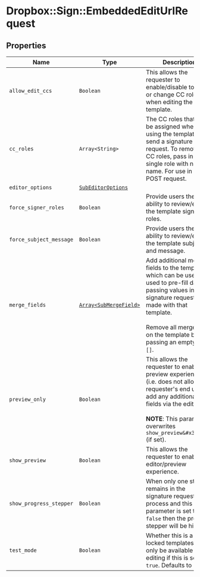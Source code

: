 # Dropbox::Sign::EmbeddedEditUrlRequest



## Properties

| Name | Type | Description | Notes |
| ---- | ---- | ----------- | ----- |
| `allow_edit_ccs` | ```Boolean``` |  This allows the requester to enable/disable to add or change CC roles when editing the template.  |  [default to false] |
| `cc_roles` | ```Array<String>``` |  The CC roles that must be assigned when using the template to send a signature request. To remove all CC roles, pass in a single role with no name. For use in a POST request.  |  |
| `editor_options` | [```SubEditorOptions```](SubEditorOptions.md) |    |  |
| `force_signer_roles` | ```Boolean``` |  Provide users the ability to review/edit the template signer roles.  |  [default to false] |
| `force_subject_message` | ```Boolean``` |  Provide users the ability to review/edit the template subject and message.  |  [default to false] |
| `merge_fields` | [```Array<SubMergeField>```](SubMergeField.md) |  Add additional merge fields to the template, which can be used used to pre-fill data by passing values into signature requests made with that template.<br><br>Remove all merge fields on the template by passing an empty array `[]`.  |  |
| `preview_only` | ```Boolean``` |  This allows the requester to enable the preview experience (i.e. does not allow the requester&#39;s end user to add any additional fields via the editor).<br><br>**NOTE**: This parameter overwrites `show_preview&#x3D;true` (if set).  |  [default to false] |
| `show_preview` | ```Boolean``` |  This allows the requester to enable the editor/preview experience.  |  [default to false] |
| `show_progress_stepper` | ```Boolean``` |  When only one step remains in the signature request process and this parameter is set to `false` then the progress stepper will be hidden.  |  [default to true] |
| `test_mode` | ```Boolean``` |  Whether this is a test, locked templates will only be available for editing if this is set to `true`. Defaults to `false`.  |  [default to false] |

